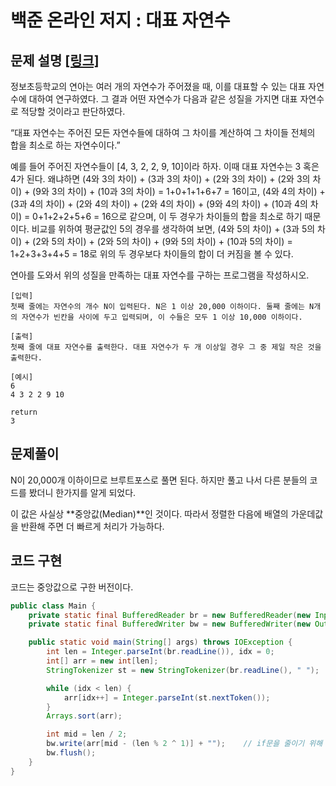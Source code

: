 # 백준 온라인 저지 : 대표 자연수

## 문제 설명 [[링크]](https://www.acmicpc.net/problem/2548)

정보초등학교의 연아는 여러 개의 자연수가 주어졌을 때, 이를 대표할 수 있는 대표 자연수에 대하여 연구하였다. 그 결과 어떤 자연수가 다음과 같은 성질을 가지면 대표 자연수로 적당할 것이라고 판단하였다.

“대표 자연수는 주어진 모든 자연수들에 대하여 그 차이를 계산하여 그 차이들 전체의 합을 최소로 하는 자연수이다.”

예를 들어 주어진 자연수들이 [4, 3, 2, 2, 9, 10]이라 하자. 이때 대표 자연수는 3 혹은 4가 된다. 왜냐하면 (4와 3의 차이) + (3과 3의 차이) + (2와 3의 차이) + (2와 3의 차이) + (9와 3의 차이) + (10과 3의 차이) = 1+0+1+1+6+7 = 16이고, (4와 4의 차이) + (3과 4의 차이) + (2와 4의 차이) + (2와 4의 차이) + (9와 4의 차이) + (10과 4의 차이) = 0+1+2+2+5+6 = 16으로 같으며, 이 두 경우가 차이들의 합을 최소로 하기 때문이다. 비교를 위하여 평균값인 5의 경우를 생각하여 보면, (4와 5의 차이) + (3과 5의 차이) + (2와 5의 차이) + (2와 5의 차이) + (9와 5의 차이) + (10과 5의 차이) = 1+2+3+3+4+5 = 18로 위의 두 경우보다 차이들의 합이 더 커짐을 볼 수 있다.

연아를 도와서 위의 성질을 만족하는 대표 자연수를 구하는 프로그램을 작성하시오.

```
[입력]
첫째 줄에는 자연수의 개수 N이 입력된다. N은 1 이상 20,000 이하이다. 둘째 줄에는 N개의 자연수가 빈칸을 사이에 두고 입력되며, 이 수들은 모두 1 이상 10,000 이하이다.

[출력]
첫째 줄에 대표 자연수를 출력한다. 대표 자연수가 두 개 이상일 경우 그 중 제일 작은 것을 출력한다.

[예시]
6
4 3 2 2 9 10

return
3
```



## 문제풀이

N이 20,000개 이하이므로 브루트포스로 풀면 된다. 하지만 풀고 나서 다른 분들의 코드를 봤더니 한가지를 알게 되었다. 

이 값은 사실상 **중앙값(Median)**인 것이다. 따라서 정렬한 다음에 배열의 가운데값을 반환해 주면 더 빠르게 처리가 가능하다.



## 코드 구현

코드는 중앙값으로 구한 버전이다.

```java
public class Main {
    private static final BufferedReader br = new BufferedReader(new InputStreamReader(System.in));
    private static final BufferedWriter bw = new BufferedWriter(new OutputStreamWriter(System.out));

    public static void main(String[] args) throws IOException {
        int len = Integer.parseInt(br.readLine()), idx = 0;
        int[] arr = new int[len];
        StringTokenizer st = new StringTokenizer(br.readLine(), " ");

        while (idx < len) {
            arr[idx++] = Integer.parseInt(st.nextToken());
        }
        Arrays.sort(arr);

        int mid = len / 2;
        bw.write(arr[mid - (len % 2 ^ 1)] + "");	// if문을 줄이기 위해 XOR을 이용
        bw.flush();
    }
}

```





